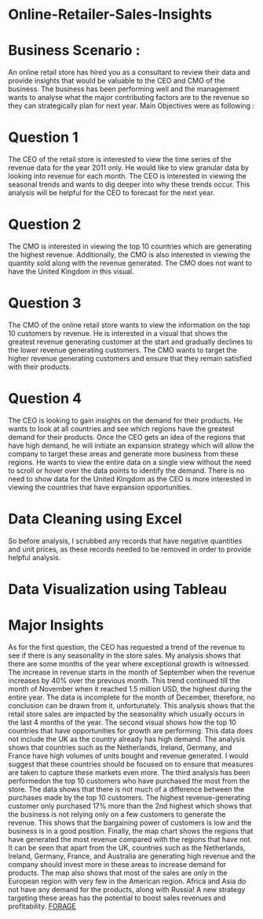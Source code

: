 # Online-Retailer-Sales-Insights
# Business Scenario : 
An online retail store has hired you as a consultant to review their data and provide insights that would be valuable to the CEO and CMO of the business. The business has been performing well and the management wants to analyse what the major contributing factors are to the revenue so they can strategically plan for next year.
Main Objectives were as following :
# Question 1
The CEO of the retail store is interested to view the time series of the revenue data for the year 2011 only. He would like to view granular data by looking into revenue for each month. The CEO is interested in viewing the seasonal trends and wants to dig deeper into why these trends occur. This analysis will be helpful for the CEO to forecast for the next year.
# Question 2
The CMO is interested in viewing the top 10 countries which are generating the highest revenue. Additionally, the CMO is also interested in viewing the quantity sold along with the revenue generated. The CMO does not want to have the United Kingdom in this visual.
# Question 3
The CMO of the online retail store wants to view the information on the top 10 customers by revenue. He is interested in a visual that shows the greatest revenue generating customer at the start and gradually declines to the lower revenue generating customers. The CMO wants to target the higher revenue generating customers and ensure that they remain satisfied with their products.
# Question 4
The CEO is looking to gain insights on the demand for their products. He wants to look at all countries and see which regions have the greatest demand for their products. Once the CEO gets an idea of the regions that have high demand, he will initiate an expansion strategy which will allow the company to target these areas and generate more business from these regions. He wants to view the entire data on a single view without the need to scroll or hover over the data points to identify the demand. There is no need to show data for the United Kingdom as the CEO is more interested in viewing the countries that have expansion opportunities.
# Data Cleaning using Excel
So before analysis, I scrubbed any records that have negative quantities and unit prices, as these records needed to be removed in order to provide helpful analysis.
# Data Visualization using Tableau
# Major Insights 
As for the first question, the CEO has requested a trend of the revenue to see if there is any seasonality in the store sales. My analysis shows that there are some months of the year where exceptional growth is witnessed. The increase in revenue starts in the month of September when the revenue increases by 40% over the previous month. This trend continued till the month of November when it reached 1.5 million USD, the highest during the entire year. The data is incomplete for the month of December, therefore, no conclusion can be drawn from it, unfortunately. This analysis shows that the retail store sales are impacted by the seasonality which usually occurs in the last 4 months of the year.
The second visual shows how the top 10 countries that have opportunities for growth are performing. This data does not include the UK as the country already has high demand. The analysis shows that countries such as the Netherlands, Ireland, Germany, and France have high volumes of units bought and revenue generated. I would suggest that these countries should be focused on to ensure that measures are taken to capture these markets even more.
The third analysis has been performedon the top 10 customers who have purchased the most from the store. The data shows that there is not much of a difference between the purchases made by the top 10 customers. The highest revenue-generating customer only purchased 17% more than the 2nd highest which shows that the business is not relying only on a few customers to generate the revenue. This shows that the bargaining power of customers is low and the business is in a good position.
Finally, the map chart shows the regions that have generated the most revenue compared with the regions that have not. It can be seen that apart from the UK, countries such as the Netherlands, Ireland, Germany, France, and Australia are generating high revenue and the company should invest more in these areas to increase demand for products. The map also shows that most of the sales are only in the European region with very few in the American region. Africa and Asia do not have any demand for the products, along with Russia! A new strategy targeting these areas has the potential to boost sales revenues and profitability.
[FORAGE](https://github.com/Sruthyuday/Online-Retailer-Sales-Insights/assets/142775795/0c8807c7-c862-4cfe-bb9e-4adb4f336e03)
